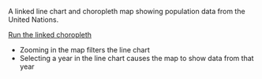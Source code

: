 A linked line chart and choropleth map showing population data from the United Nations.

[Run the linked choropleth](http://curran.github.io/model/examples/d3LinkedChoropleth/)

 * Zooming in the map filters the line chart
 * Selecting a year in the line chart causes the map to show data from that year
